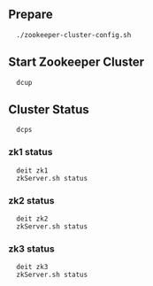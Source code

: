 ## Prepare
```
  ./zookeeper-cluster-config.sh
```

## Start Zookeeper Cluster
```
  dcup
```

## Cluster Status
```
  dcps
```

### zk1 status
```
  deit zk1
  zkServer.sh status
```

### zk2 status
```
  deit zk2
  zkServer.sh status
```

### zk3 status
```
  deit zk3
  zkServer.sh status
```
